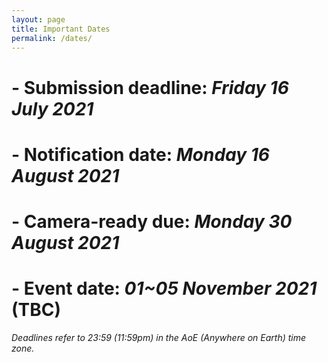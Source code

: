 ```yaml
---
layout: page
title: Important Dates
permalink: /dates/
---
```


# - **Submission deadline:**	*Friday 16 July 2021*
# - **Notification date:**	*Monday 16 August 2021*
# - **Camera-ready due:**	*Monday 30 August 2021*
# - **Event date:**	*01~05 November 2021* (TBC)

*Deadlines refer to 23:59 (11:59pm) in the AoE (Anywhere on Earth) time zone.*
